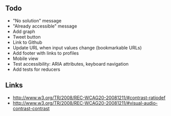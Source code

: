 ## Todo

* "No solution" message
* "Already accessible" message
* Add graph
* Tweet button
* Link to Github
* Update URL when input values change (bookmarkable URLs)
* Add footer with links to profiles
* Mobile view
* Test accessibility: ARIA attributes, keyboard navigation
* Add tests for reducers



## Links

* http://www.w3.org/TR/2008/REC-WCAG20-20081211/#contrast-ratiodef
* http://www.w3.org/TR/2008/REC-WCAG20-20081211/#visual-audio-contrast-contrast
